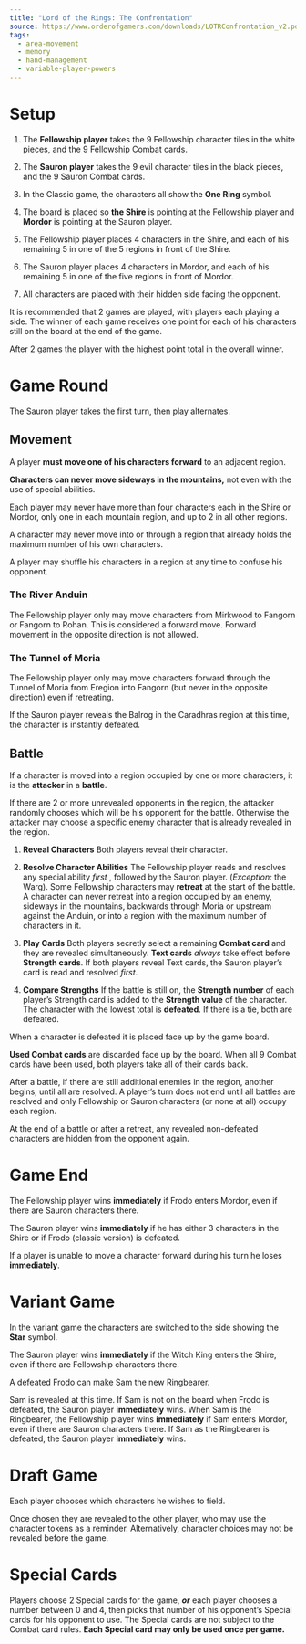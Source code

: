 ```yaml
---
title: "Lord of the Rings: The Confrontation"
source: https://www.orderofgamers.com/downloads/LOTRConfrontation_v2.pdf
tags:
  - area-movement
  - memory
  - hand-management
  - variable-player-powers
---
```


# Setup

1. The **Fellowship player** takes the 9 Fellowship character tiles in the white pieces, and the 9 Fellowship Combat cards.

2. The **Sauron player** takes the 9 evil character tiles in the black pieces, and the 9 Sauron Combat cards.

3. In the Classic game, the characters all show the **One Ring** symbol.

4. The board is placed so **the Shire** is pointing at the Fellowship player and **Mordor** is pointing at the Sauron player.

5. The Fellowship player places 4 characters in the Shire, and each of his remaining 5 in one of the 5 regions in front of the Shire.

6. The Sauron player places 4 characters in Mordor, and each of his remaining 5 in one of the five regions in front of Mordor.

7. All characters are placed with their hidden side facing the opponent.

It is recommended that 2 games are played, with players each playing a side. The winner of each game receives one point for each of his characters still on the board at the end of the game.

After 2 games the player with the highest point total in the overall winner.

# Game Round

The Sauron player takes the first turn, then play alternates.

## Movement

A player **must move one of his characters forward** to an adjacent region.

**Characters can never move sideways in the mountains,** not even with the use of special abilities.

Each player may never have more than four characters each in the Shire or Mordor, only one in each mountain region, and up to 2 in all other regions.

A character may never move into or through a region that already holds the maximum number of his own characters.

A player may shuffle his characters in a region at any time to confuse his opponent.

### The River Anduin

The Fellowship player only may move characters from Mirkwood to Fangorn or Fangorn to Rohan. This is considered a forward move. Forward movement in the opposite direction is not allowed.

### The Tunnel of Moria

The Fellowship player only may move characters forward through the Tunnel of Moria from Eregion into Fangorn (but never in the opposite direction) even if retreating.

If the Sauron player reveals the Balrog in the Caradhras region at this time, the character is instantly defeated.

## Battle

If a character is moved into a region occupied by one or more characters, it is the **attacker** in a **battle**.

If there are 2 or more unrevealed opponents in the region, the attacker randomly chooses which will be his opponent for the battle. Otherwise the attacker may choose a specific enemy character that is already revealed in the region.

1. **Reveal Characters** Both players reveal their character.

2. **Resolve Character Abilities** The Fellowship player reads and resolves any special ability _first_ , followed by the Sauron player. (_Exception:_ the Warg). Some Fellowship characters may **retreat** at the start of the battle. A character can never retreat into a region occupied by an enemy, sideways in the mountains, backwards through Moria or upstream against the Anduin, or into a region with the maximum number of characters in it.

3. **Play Cards** Both players secretly select a remaining **Combat card** and they are revealed simultaneously. **Text cards** _always_ take effect before **Strength cards**. If both players reveal Text cards, the Sauron player’s card is read and resolved _first_.

4. **Compare Strengths** If the battle is still on, the **Strength number** of each player’s Strength card is added to the **Strength value** of the character. The character with the lowest total is **defeated**. If there is a tie, both are defeated.

When a character is defeated it is placed face up by the game board.

**Used Combat cards** are discarded face up by the board. When all 9 Combat cards have been used, both players take all of their cards back.

After a battle, if there are still additional enemies in the region, another begins, until all are resolved. A player’s turn does not end until all battles are resolved and only Fellowship or Sauron characters (or none at all) occupy each region.

At the end of a battle or after a retreat, any revealed non-defeated characters are hidden from the opponent again.

# Game End

The Fellowship player wins **immediately** if Frodo enters Mordor, even if there are Sauron characters there.

The Sauron player wins **immediately** if he has either 3 characters in the Shire or if Frodo (classic version) is defeated.

If a player is unable to move a character forward during his turn he loses **immediately**.

# Variant Game

In the variant game the characters are switched to the side showing the **Star** symbol.

The Sauron player wins **immediately** if the Witch King enters the Shire, even if there are Fellowship characters there.

A defeated Frodo can make Sam the new Ringbearer.

Sam is revealed at this time. If Sam is not on the board when Frodo is defeated, the Sauron player **immediately** wins. When Sam is the Ringbearer, the Fellowship player wins **immediately** if Sam enters Mordor, even if there are Sauron characters there. If Sam as the Ringbearer is defeated, the Sauron player **immediately** wins.

# Draft Game

Each player chooses which characters he wishes to field.

Once chosen they are revealed to the other player, who may use the character tokens as a reminder. Alternatively, character choices may not be revealed before the game.

# Special Cards

Players choose 2 Special cards for the game, _**or**_ each player chooses a number between 0 and 4, then picks that number of his opponent’s Special cards for his opponent to use. The Special cards are not subject to the Combat card rules. **Each Special card may only be used once per game.**